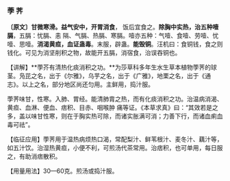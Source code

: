 ### 荸 荠

**〔原文〕甘微寒滑。益气安中，开胃消食**， 饭后宜食之。**除胸中实热，治五种噎膈**，五膈：忧膈、恚 隔、气膈、热膈、寒膈。噎亦五种：气噎、食噎、劳噎、忧噎、思噎。**消渴黄疸，血证蛊毒**。末服，辟蛊。**能毁铜**。汪机曰：食铜钱，食之则钱化。可见为消坚削积之物，故能开五膈，消宿食，治误吞铜也。

【讲解】**荸芥有清热化痰消积之功。**为莎草科多年生水生草本植物荸荠的球茎。凫芘之名，出于《尔雅》，乌芋之名，出于《广雅》，地栗之名，出于《通志》。以上之名，部分地区尚还匀用。主鲜用，捣汁服。

荸荠味甘，性寒。入肺、胃经。能清肺胄之热，而有化痰消积之功。治温病消渴、黄疸、血淋、便血、痞积、目赤、咽喉肿 痛等证。《本草求真》曰：“其效若是之多，盖以味甘性寒，则在于胸实热可除，而诸实胀满可消；力善下行，而诸血痢血毒可祛”。

【临征应用】荸荠用于温热病烦热口渴，常配梨汁、鲜苇根汁、麦冬汁、藕汁等，如五汁饮。治湿热黄疸，小便不利，可煎汤代茶常用。治痞积，也可单用，每日服之，有助消痞散积。

【用量用法】30—60克。煎汤或捣汁服。
